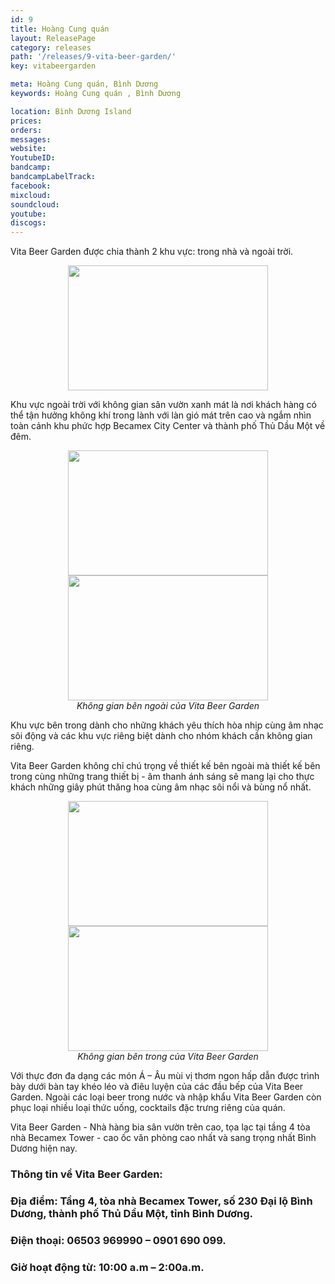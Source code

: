 ```yaml
---
id: 9
title: Hoàng Cung quán
layout: ReleasePage
category: releases
path: '/releases/9-vita-beer-garden/'
key: vitabeergarden

meta: Hoàng Cung quán, Bình Dương
keywords: Hoàng Cung quán , Bình Dương

location: Bình Dương Island
prices: 
orders: 
messages:
website: 
YoutubeID: 
bandcamp: 
bandcampLabelTrack: 
facebook: 
mixcloud: 
soundcloud: 
youtube: 
discogs:
---
```


Vita Beer Garden được chia thành 2 khu vực: trong nhà và ngoài trời.

<div align="center"><img src="http://dulichbinhduong.org.vn/uploads/images/VITA%201.jpg" width="320px" height="200px"></div>

Khu vực ngoài trời với không gian sân vườn xanh mát là nơi khách hàng có thể tận hưởng không khí trong lành với làn gió mát trên cao và ngắm nhìn toàn cảnh khu phức hợp Becamex City Center và thành phố Thủ Dầu Một về đêm.

<div align="center"><img src="http://dulichbinhduong.org.vn/uploads/images/VITA%202.jpg" width="320px" height="200px"></div>
<div align="center"><img src="http://dulichbinhduong.org.vn/uploads/images/VITA%203.jpg" width="320px" height="200px"></div>

<center><em>Không gian bên ngoài của Vita Beer Garden</em></center>

Khu vực bên trong dành cho những khách yêu thích hòa nhịp cùng âm nhạc sôi động và các khu vực riêng biệt dành cho nhóm khách cần không gian riêng.

Vita Beer Garden không chỉ chú trọng về thiết kế bên ngoài mà thiết kế bên trong cùng những trang thiết bị - âm thanh ánh sáng sẽ mang lại cho thực khách những giây phút thăng hoa cùng âm nhạc sôi nổi và bùng nổ nhất.
 
<div align="center"><img src="http://dulichbinhduong.org.vn/uploads/images/VITA%204.jpg" width="320px" height="200px"></div>
<div align="center"><img src="http://dulichbinhduong.org.vn/uploads/images/VITA%205.jpg" width="320px" height="200px"></div>

<center><em>Không gian bên trong của Vita Beer Garden</em></center>

Với thực đơn đa dạng các món Á – Âu mùi vị thơm ngon hấp dẫn được trình bày dưới bàn tay khéo léo và điêu luyện của các đầu bếp của Vita Beer Garden. Ngoài các loại beer trong nước và nhập khẩu Vita Beer Garden còn phục loại nhiều loại thức uống, cocktails đặc trưng riêng của quán.

Vita Beer Garden - Nhà hàng bia sân vườn trên cao, tọa lạc tại tầng 4 tòa nhà Becamex Tower - cao ốc văn phòng cao nhất và sang trọng nhất Bình Dương hiện nay.

<h3>Thông tin về Vita Beer Garden:</h3>

<h3>Địa điểm: Tầng 4, tòa nhà Becamex Tower, số 230 Đại lộ Bình Dương, thành phố Thủ Dầu Một, tỉnh Bình Dương.</h3>

<h3>Điện thoại: 06503 969990 – 0901 690 099.</h3>

<h3>Giờ hoạt động từ: 10:00 a.m – 2:00a.m.</h3>